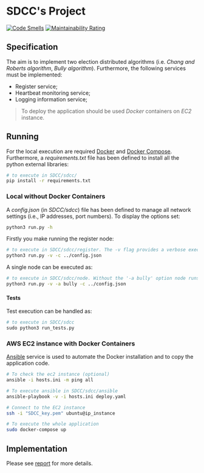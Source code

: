 # SDCC's Project

[![Code Smells](https://sonarcloud.io/api/project_badges/measure?project=matt-merman_SDCC&metric=code_smells)](https://sonarcloud.io/summary/new_code?id=matt-merman_SDCC)
[![Maintainability Rating](https://sonarcloud.io/api/project_badges/measure?project=matt-merman_SDCC&metric=sqale_rating)](https://sonarcloud.io/summary/new_code?id=matt-merman_SDCC)

## Specification

The aim is to implement two election distributed algorithms (i.e. _Chang and Roberts algorithm_, _Bully algorithm_). Furthermore, the following services must be implemented:

- Register service;
- Heartbeat monitoring service;
- Logging information service;

>To deploy the application should be used _Docker_ containers on _EC2_ instance.

## Running

For the local execution are required [Docker](https://www.docker.com/) and [Docker Compose](https://docs.docker.com/compose/). Furthermore, a _requirements.txt_ file has been defined to install all the python external libraries:

```bash
# to execute in SDCC/sdcc/
pip install -r requirements.txt
```

### Local without Docker Containers

A _config.json_ (in _SDCC/sdcc_) file has been defined to manage all network settings (i.e., IP addresses, port numbers). To display the options set:

```bash
python3 run.py -h
```

Firstly you make running the register node:

```bash
# to execute in SDCC/sdcc/register. The -v flag provides a verbose execution (i.e., all messages received and sent are shown)
python3 run.py -v -c ../config.json
```

A single node can be executed as:

```bash
# to execute in SDCC/sdcc/node. Without the '-a bully' option node runs the ring-based alg.
python3 run.py -v -a bully -c ../config.json
```

#### Tests

Test execution can be handled as:

```python
# to execute in SDCC/sdcc
sudo python3 run_tests.py
```

### AWS EC2 instance with Docker Containers

[Ansible](https://docs.ansible.com/) service is used to automate the Docker installation and to copy the application code.

```bash
# To check the ec2 instance (optional)
ansible -i hosts.ini -m ping all

# To execute ansible in SDCC/sdcc/ansible
ansible-playbook -v -i hosts.ini deploy.yaml

# Connect to the EC2 instance
ssh -i "SDCC_key.pem" ubuntu@ip_instance

# To execute the whole application
sudo docker-compose up
```

## Implementation

Please see [report](https://github.com/matt-merman/SDCC/blob/main/docs/report.pdf) for more details.